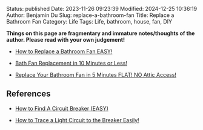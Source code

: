 Status: published
Date: 2023-11-26 09:23:39
Modified: 2024-12-25 10:36:19
Author: Benjamin Du
Slug: replace-a-bathroom-fan
Title: Replace a Bathroom Fan
Category: Life
Tags: Life, bathroom, house, fan, DIY

**Things on this page are fragmentary and immature notes/thoughts of the author. Please read with your own judgement!**

- [How to Replace a Bathroom Fan EASY!](https://www.youtube.com/watch?v=IRepr11B-ao)

- [Bath Fan Replacement in 10 Minutes or Less!](https://www.youtube.com/watch?v=jqLjvYJrFKo)

- [Replace Your Bathroom Fan in 5 Minutes FLAT! NO Attic Access!](https://www.youtube.com/watch?v=1siTldg2Xns&t=151s)

## References

- [How to Find A Circuit Breaker (EASY)](https://www.youtube.com/watch?v=mapSZoLPW1g)

- [How to Trace a Light Circuit to the Breaker Easily!](https://www.youtube.com/watch?v=iJ0ZAfM8ru8)
